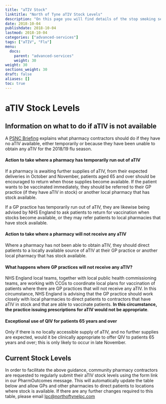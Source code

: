 ```yaml
---
title: "aTIV Stock"
linktitle: "North of Tyne aTIV Stock Levels"
description: "On this page you will find details of the stop smoking services commissioned in our region"
date: 2018-10-04
publishdate: 2018-10-04
lastmod: 2018-10-04
categories: ["advanced-services"]
tags: ["aTIV", "Flu"]
menu:
  docs:
    parent: "advanced-services"
    weight: 30
weight: 30
sections_weight: 30
draft: false
aliases: []
toc: true
---
```


# aTIV Stock Levels

## Information on what to do if aTIV is not available  

A [PSNC Briefing](https://psnc.org.uk/services-commissioning/psnc-briefings-services-and-commissioning/psnc-briefing-050-18-flu-vaccination-service-2018-19-adjuvanted-trivalent-inactivated-influenza-vaccine-ativ/) 
explains what pharmacy contractors should do if they have no aTIV available, either 
temporarily or because they have been unable to obtain any aTIV for the 2018/19 flu season.  

#### Action to take where a pharmacy has temporarily run out of aTIV  

If a pharmacy is awaiting further supplies of aTIV, from their expected deliveries in October and November, patients
aged 65 and over should be encouraged to return when those supplies become available. If the patient wants to be
vaccinated immediately, they should be referred to their GP practice (if they have aTIV in stock) or another local
pharmacy that has stock available.  

If a GP practice has temporarily run out of aTIV, they are likewise being advised by NHS England to ask patients to
return for vaccination when stocks become available, or they may refer patients to local pharmacies that have stock
available.  

#### Action to take where a pharmacy will not receive any aTIV  

Where a pharmacy has not been able to obtain aTIV, they should direct patients to a locally available source of aTIV
at their GP practice or another local pharmacy that has stock available.  

#### What happens where GP practices will not receive any aTIV?  

NHS England local teams, together with local public health commissioning teams, are working with CCGs to
coordinate local plans for vaccination of patients where there are GP practices that will not receive any aTIV. In this 
circumstance, NHS England is advising that the GP practice should work closely with local pharmacies to direct
patients to contractors that have aTIV in stock and that are able to vaccinate patients. **In this circumstance, the
practice issuing prescriptions for aTIV would not be appropriate**.  

#### Exceptional use of QIV for patients 65 years and over  

Only if there is no locally accessible supply of aTIV, and no further supplies are expected, would it be clinically
appropriate to offer QIV to patients 65 years and over; this is only likely to occur in late November.


## Current Stock Levels  

In order to facilitate the above guidance, community pharmacy contractors are requested to regularly submit their aTIV stock levels 
using the form link in our PharmOutcomes message.  This will automatically update the table below and allow GPs and other pharmacies to direct 
patients to locations where stock is available.  If there are any further changes required to this table, please email [lpc@northoftynelpc.com](Mailto:lpc@northoftynelpc.com)  

<!-- Place this tag where you want the Awesome Table Widget to render -->
<div data-type="AwesomeTableView" data-viewID="-LNyeN5JuxkqUJDGvMsZ"></div>

<!-- Place this within the <head> tag or just before the end of your <body> tag. -->
<script src="https://awesome-table.com/AwesomeTableInclude.js"></script>